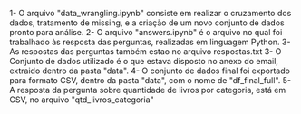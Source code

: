 1- O arquivo "data_wrangling.ipynb" consiste em realizar o cruzamento dos dados, tratamento de missing, e a criação de um novo conjunto de dados pronto para análise.
2- O arquivo "answers.ipynb" é o arquivo no qual foi trabalhado às resposta das perguntas, realizadas em linguagem Python.
3- As respostas das perguntas também estao no arquivo respostas.txt
3- O Conjunto de dados utilizado é o que estava disposto no anexo do email, extraido dentro da pasta "data".
4- O conjunto de dados final foi exportado para formato CSV, dentro da pasta "data", com o nome de "df_final_full".
5- A resposta da pergunta sobre quantidade de livros por categoria, está em CSV, no arquivo "qtd_livros_categoria"
